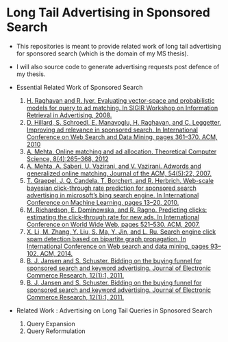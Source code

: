 # Long Tail Advertising in Sponsored Search
* This repositories is meant to provide related work of long tail advertising for sponsored search (which is the domain of my MS thesis).
* I will also source code to generate advertising requests post defence of my thesis.

* Essential Related Work of Sponsored Search
    1. [H. Raghavan and R. Iyer. Evaluating vector-space and probabilistic models for query to ad matching.
In SIGIR Workshop on Information Retrieval in Advertising, 2008.](https://pdfs.semanticscholar.org/31f9/4b8c3e2676466bdb273263364a6d9de2b027.pdf)
    2. [D. Hillard, S. Schroedl, E. Manavoglu, H. Raghavan, and C. Leggetter. Improving ad relevance in
sponsored search. In International Conference on Web Search and Data Mining, pages 361–370. ACM, 2010](http://dl.acm.org/citation.cfm?id=1718532)
    3. [A. Mehta. Online matching and ad allocation. Theoretical Computer Science, 8(4):265–368, 2012](http://www.nowpublishers.com/article/Details/TCS-057)
    4. [ A. Mehta, A. Saberi, U. Vazirani, and V. Vazirani. Adwords and generalized online matching. Journal of the ACM, 54(5):22, 2007.](http://dl.acm.org/citation.cfm?id=1284321)
    5. [T. Graepel, J. Q. Candela, T. Borchert, and R. Herbrich. Web-scale bayesian click-through rate
prediction for sponsored search advertising in microsoft’s bing search engine. In International
Conference on Machine Learning, pages 13–20, 2010.](http://machinelearning.wustl.edu/mlpapers/paper_files/icml2010_GraepelCBH10.pdf)
    6. [M. Richardson, E. Dominowska, and R. Ragno. Predicting clicks: estimating the click-through rate for new ads. In International Conference on World Wide Web, pages 521–530. ACM, 2007.](http://dl.acm.org/citation.cfm?id=1242643)
    7. [X. Li, M. Zhang, Y. Liu, S. Ma, Y. Jin, and L. Ru. Search engine click spam detection based on
bipartite graph propagation. In International Conference on Web search and data mining, pages
93–102. ACM, 2014.](http://dl.acm.org/citation.cfm?id=2556214)
    8. [ B. J. Jansen and S. Schuster. Bidding on the buying funnel for sponsored search and keyword
advertising. Journal of Electronic Commerce Research, 12(1):1, 2011.](http://search.proquest.com/openview/16426d3e812dcfe0c9919456c5174540/1?pq-origsite=gscholar&cbl=44515)
    9.  [B. J. Jansen and S. Schuster. Bidding on the buying funnel for sponsored search and keyword
advertising. Journal of Electronic Commerce Research, 12(1):1, 2011.](http://search.proquest.com/openview/16426d3e812dcfe0c9919456c5174540/1?pq-origsite=gscholar&cbl=44515)

* Related Work : Advertising on Long Tail Queries in Spnosored Search
    1. Query Expansion
    2. Query Reformulation
